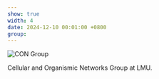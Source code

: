 ```yaml
---
show: true
width: 4
date: 2024-12-10 00:01:00 +0800
group:
---
```

<div>
  <img data-src="{{ 'assets/images/photos/CON_groupm.jpg' | relative_url }}" class="lazy w-100 rounded" 
    src="{{ '/assets/images/empty_300x200.png' | relative_url }}" data-toggle="tooltip" data-placement="top" title="CON Group">
  <div class="card-body">
    <p class="card-text">
      Cellular and Organismic Networks Group at LMU.
    </p>
  </div>
</div>
